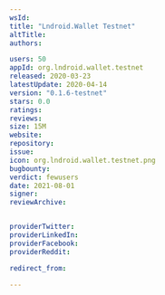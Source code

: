 ```yaml
---
wsId: 
title: "Lndroid.Wallet Testnet"
altTitle: 
authors:

users: 50
appId: org.lndroid.wallet.testnet
released: 2020-03-23
latestUpdate: 2020-04-14
version: "0.1.6-testnet"
stars: 0.0
ratings: 
reviews: 
size: 15M
website: 
repository: 
issue: 
icon: org.lndroid.wallet.testnet.png
bugbounty: 
verdict: fewusers
date: 2021-08-01
signer: 
reviewArchive:


providerTwitter: 
providerLinkedIn: 
providerFacebook: 
providerReddit: 

redirect_from:

---
```



